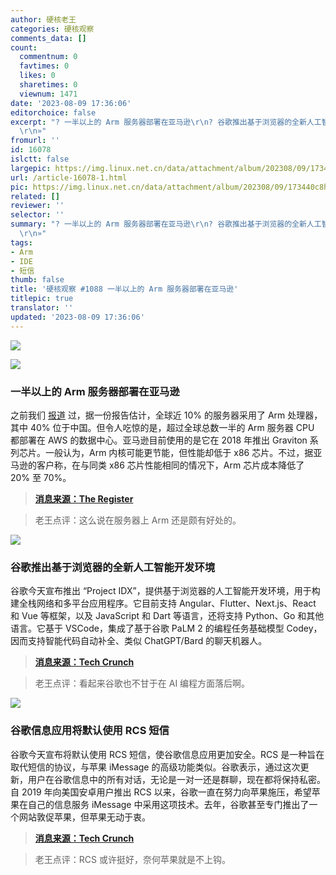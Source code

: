 ```yaml
---
author: 硬核老王
categories: 硬核观察
comments_data: []
count:
  commentnum: 0
  favtimes: 0
  likes: 0
  sharetimes: 0
  viewnum: 1471
date: '2023-08-09 17:36:06'
editorchoice: false
excerpt: "? 一半以上的 Arm 服务器部署在亚马逊\r\n? 谷歌推出基于浏览器的全新人工智能开发环境\r\n? 谷歌信息应用将默认使用 RCS 短信\r\n»
  \r\n»"
fromurl: ''
id: 16078
islctt: false
largepic: https://img.linux.net.cn/data/attachment/album/202308/09/173440c8ht1zz8shqtlll7.jpg
url: /article-16078-1.html
pic: https://img.linux.net.cn/data/attachment/album/202308/09/173440c8ht1zz8shqtlll7.jpg.thumb.jpg
related: []
reviewer: ''
selector: ''
summary: "? 一半以上的 Arm 服务器部署在亚马逊\r\n? 谷歌推出基于浏览器的全新人工智能开发环境\r\n? 谷歌信息应用将默认使用 RCS 短信\r\n»
  \r\n»"
tags:
- Arm
- IDE
- 短信
thumb: false
title: '硬核观察 #1088 一半以上的 Arm 服务器部署在亚马逊'
titlepic: true
translator: ''
updated: '2023-08-09 17:36:06'
---
```


![](https://img.linux.net.cn/data/attachment/album/202308/09/173440c8ht1zz8shqtlll7.jpg)


![](https://img.linux.net.cn/data/attachment/album/202308/09/173451ve9x0c98zyxbyf0c.jpg)


### 一半以上的 Arm 服务器部署在亚马逊


之前我们 [报道](/article-16060-1.html) 过，据一份报告估计，全球近 10% 的服务器采用了 Arm 处理器，其中 40% 位于中国。但令人吃惊的是，超过全球总数一半的 Arm 服务器 CPU 都部署在 AWS 的数据中心。亚马逊目前使用的是它在 2018 年推出 Graviton 系列芯片。一般认为，Arm 内核可能更节能，但性能却低于 x86 芯片。不过，据亚马逊的客户称，在与同类 x86 芯片性能相同的情况下，Arm 芯片成本降低了 20% 至 70%。



> 
> **[消息来源：The Register](https://www.theregister.com/2023/08/08/amazon_arm_servers/)**
> 
> 
> 



> 
> 老王点评：这么说在服务器上 Arm 还是颇有好处的。
> 
> 
> 


![](https://img.linux.net.cn/data/attachment/album/202308/09/173504cjdbjw5wbtqt5fdj.jpg)


### 谷歌推出基于浏览器的全新人工智能开发环境


谷歌今天宣布推出 “Project IDX”，提供基于浏览器的人工智能开发环境，用于构建全栈网络和多平台应用程序。它目前支持 Angular、Flutter、Next.js、React 和 Vue 等框架，以及 JavaScript 和 Dart 等语言，还将支持 Python、Go 和其他语言。它基于 VSCode，集成了基于谷歌 PaLM 2 的编程任务基础模型 Codey，因而支持智能代码自动补全、类似 ChatGPT/Bard 的聊天机器人。



> 
> **[消息来源：Tech Crunch](https://techcrunch.com/2023/08/08/google-launches-project-idx-a-new-ai-enabled-browser-based-development-environment/)**
> 
> 
> 



> 
> 老王点评：看起来谷歌也不甘于在 AI 编程方面落后啊。
> 
> 
> 


![](https://img.linux.net.cn/data/attachment/album/202308/09/173523sayimxczmiirvcxd.jpg)


### 谷歌信息应用将默认使用 RCS 短信


谷歌今天宣布将默认使用 RCS 短信，使谷歌信息应用更加安全。RCS 是一种旨在取代短信的协议，与苹果 iMessage 的高级功能类似。谷歌表示，通过这次更新，用户在谷歌信息中的所有对话，无论是一对一还是群聊，现在都将保持私密。自 2019 年向美国安卓用户推出 RCS 以来，谷歌一直在努力向苹果施压，希望苹果在自己的信息服务 iMessage 中采用这项技术。去年，谷歌甚至专门推出了一个网站敦促苹果，但苹果无动于衷。



> 
> **[消息来源：Tech Crunch](https://techcrunch.com/2023/08/08/google-messages-will-now-use-rcs-by-default-and-encrypt-group-chats/)**
> 
> 
> 



> 
> 老王点评：RCS 或许挺好，奈何苹果就是不上钩。
> 
> 
>